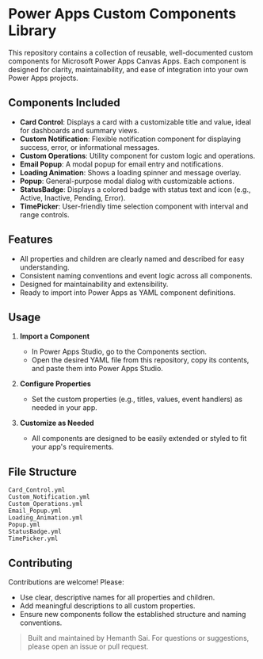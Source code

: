 # Power Apps Custom Components Library

This repository contains a collection of reusable, well-documented custom components for Microsoft Power Apps Canvas Apps. Each component is designed for clarity, maintainability, and ease of integration into your own Power Apps projects.

## Components Included

- **Card Control**: Displays a card with a customizable title and value, ideal for dashboards and summary views.
- **Custom Notification**: Flexible notification component for displaying success, error, or informational messages.
- **Custom Operations**: Utility component for custom logic and operations.
- **Email Popup**: A modal popup for email entry and notifications.
- **Loading Animation**: Shows a loading spinner and message overlay.
- **Popup**: General-purpose modal dialog with customizable actions.
- **StatusBadge**: Displays a colored badge with status text and icon (e.g., Active, Inactive, Pending, Error).
- **TimePicker**: User-friendly time selection component with interval and range controls.

## Features

- All properties and children are clearly named and described for easy understanding.
- Consistent naming conventions and event logic across all components.
- Designed for maintainability and extensibility.
- Ready to import into Power Apps as YAML component definitions.

## Usage

1. **Import a Component**
   - In Power Apps Studio, go to the Components section.
   - Open the desired YAML file from this repository, copy its contents, and paste them into Power Apps Studio.

2. **Configure Properties**
   - Set the custom properties (e.g., titles, values, event handlers) as needed in your app.

3. **Customize as Needed**
   - All components are designed to be easily extended or styled to fit your app's requirements.

## File Structure

```
Card_Control.yml
Custom_Notification.yml
Custom_Operations.yml
Email_Popup.yml
Loading_Animation.yml
Popup.yml
StatusBadge.yml
TimePicker.yml
```

## Contributing

Contributions are welcome! Please:
- Use clear, descriptive names for all properties and children.
- Add meaningful descriptions to all custom properties.
- Ensure new components follow the established structure and naming conventions.

> Built and maintained by Hemanth Sai. For questions or suggestions, please open an issue or pull request.
